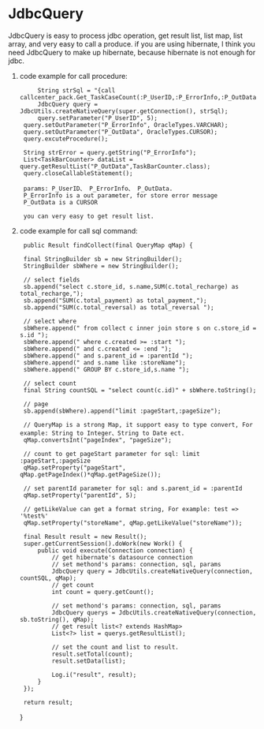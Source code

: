JdbcQuery
=========

JdbcQuery is easy to process jdbc operation, get result list, list map, list array, and very easy to call a produce. if you are using hibernate, I think you need JdbcQuery to make up hibernate, because hibernate is not enough for jdbc.

1. code example for call procedure:

      	    String strSql = "{call callcenter_pack.Get_TaskCaseCount(:P_UserID,:P_ErrorInfo,:P_OutData)}";
    	    JdbcQuery query = JdbcUtils.createNativeQuery(super.getConnection(), strSql);
    	    query.setParameter("P_UserID", 5);
	    query.setOutParameter("P_ErrorInfo", OracleTypes.VARCHAR);	    
	    query.setOutParameter("P_OutData", OracleTypes.CURSOR);
	    query.excuteProcedure();
	    
	    String strError = query.getString("P_ErrorInfo");
	    List<TaskBarCounter> dataList = query.getResultList("P_OutData",TaskBarCounter.class);
	    query.closeCallableStatement();
	    
	    params: P_UserID、 P_ErrorInfo、 P_OutData.
	    P_ErrorInfo is a out parameter, for store error message
	    P_OutData is a CURSOR
	    
	    you can very easy to get result list.
	    
	    
2. code example for call sql command:


		public Result findCollect(final QueryMap qMap) {
		
		final StringBuilder sb = new StringBuilder();
		StringBuilder sbWhere = new StringBuilder();
		
		// select fields
		sb.append("select c.store_id, s.name,SUM(c.total_recharge) as total_recharge,");
		sb.append("SUM(c.total_payment) as total_payment,");
		sb.append("SUM(c.total_reversal) as total_reversal ");
		
		// select where
		sbWhere.append(" from collect c inner join store s on c.store_id = s.id ");
		sbWhere.append(" where c.created >= :start ");
		sbWhere.append(" and c.created <= :end "); 
		sbWhere.append(" and s.parent_id = :parentId ");
		sbWhere.append(" and s.name like :storeName");
		sbWhere.append(" GROUP BY c.store_id,s.name ");
		
		// select count
		final String countSQL = "select count(c.id)" + sbWhere.toString();
		
		// page
		sb.append(sbWhere).append("limit :pageStart,:pageSize");
		
		// QueryMap is a strong Map, it support easy to type convert, For example: String to Integer、String to Date ect.
		qMap.convertsInt("pageIndex", "pageSize");

		// count to get pageStart parameter for sql: limit :pageStart,:pageSize
		qMap.setProperty("pageStart", qMap.getPageIndex()*qMap.getPageSize());
		
		// set parentId parameter for sql: and s.parent_id = :parentId
		qMap.setProperty("parentId", 5); 
		
		// getLikeValue can get a format string, For example: test => '%test%'
		qMap.setProperty("storeName", qMap.getLikeValue("storeName")); 
		
		final Result result = new Result();
		super.getCurrentSession().doWork(new Work() {  
		    public void execute(Connection connection) { 
		    	// get hibernate's datasource connection
		    	// set methond's params: connection, sql, params
		    	JdbcQuery query = JdbcUtils.createNativeQuery(connection, countSQL, qMap);
		    	// get count
		    	int count = query.getCount();
		    	
		    	// set methond's params: connection, sql, params
		    	JdbcQuery querys = JdbcUtils.createNativeQuery(connection, sb.toString(), qMap);
		    	// get result list<? extends HashMap>
		    	List<?> list = querys.getResultList();
		    	
		    	// set the count and list to result.
		    	result.setTotal(count);
		    	result.setData(list);
		    	
		    	Log.i("result", result);
		    }
		});
		
		return result;
	} 
	
	
	
